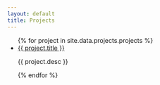 ```yaml
---
layout: default
title: Projects
---
```


<ul>
    {% for project in site.data.projects.projects %}
    <li>
        <a href="{{ project.url }}">{{ project.title }}</a>
        <p>{{ project.desc }}</p>
    </li>
    {% endfor %}
</ul>
